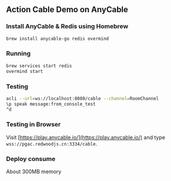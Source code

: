 ## Action Cable Demo on AnyCable

### Install AnyCable & Redis using Homebrew

```bash
brew install anycable-go redis overmind
```

### Running

```bash
brew services start redis
overmind start
```

### Testing

```bash
acli --url=ws://localhost:8080/cable --channel=RoomChannel
\p speak message:from_console_test
^d
```

### Testing in Browser

Visit [https://play.anycable.io/](https://play.anycable.io/) and type `wss://pgac.redwoodjs.cn:3334/cable`.

### Deploy consume

About 300MB memory
